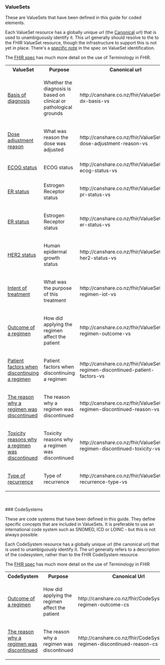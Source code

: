 ### ValueSets

These are ValueSets that have been defined in this guide for coded elements. 

Each ValueSet resource has a globally unique url (the [Canonical](http://hl7.org/fhir/references.html#canonical) url) that is used to unambiguously identify it. 
This url generally should resolve to the to the FHIR ValueSet resource, though the infrastructure 
to support this is not yet in place. There's a [specific note](http://hl7.org/fhir/valueset.html#ident) in the spec on ValueSet identification.

The [FHIR spec](http://hl7.org/fhir/terminology-module.html) has much more detail on the use of Terminology in FHIR.


<table class='table table-bordered table-condensed'>
<tr><th>ValueSet</th><th>Purpose</th><th>Canonical url</th></tr>
<tr><td width='20%'><a href='ValueSet-an-dx-basis-vs.html'>Basis of diagnosis</a></td><td><p>Whether the diagnosis is based on clinical or pathological grounds</p></td><td>http://canshare.co.nz/fhir/ValueSet/an-dx-basis-vs</td></tr>
<tr><td width='20%'><a href='ValueSet-an-dose-adjustment-reason.html'>Dose adjustment reason</a></td><td><p>What was reason the dose was adjusted</p></td><td>http://canshare.co.nz/fhir/ValueSet/an-dose-adjustment-reason-vs</td></tr>
<tr><td width='20%'><a href='ValueSet-an-ecog-status-vs.html'>ECOG status</a></td><td><p>ECOG status</p></td><td>http://canshare.co.nz/fhir/ValueSet/an-ecog-status-vs</td></tr>
<tr><td width='20%'><a href='ValueSet-pr-status-vs.html'>ER status</a></td><td><p>Estrogen Receptor status</p></td><td>http://canshare.co.nz/fhir/ValueSet/an-pr-status-vs</td></tr>
<tr><td width='20%'><a href='ValueSet-an-er-status-vs.html'>ER status</a></td><td><p>Estrogen Receptor status</p></td><td>http://canshare.co.nz/fhir/ValueSet/an-er-status-vs</td></tr>
<tr><td width='20%'><a href='ValueSet-her2-status-vs.html'>HER2 status</a></td><td><p>Human epidermal growth status</p></td><td>http://canshare.co.nz/fhir/ValueSet/an-her2-status-vs</td></tr>
<tr><td width='20%'><a href='ValueSet-an-regimen-iot-vs.html'>Intent of treatment</a></td><td><p>What was the purpose of this treatment</p></td><td>http://canshare.co.nz/fhir/ValueSet/an-regimen-iot-vs</td></tr>
<tr><td width='20%'><a href='ValueSet-an-regimen-outcome-vs.html'>Outcome of a regimen</a></td><td><p>How did applying the regimen affect the patient</p></td><td>http://canshare.co.nz/fhir/ValueSet/an-regimen-outcome-vs</td></tr>
<tr><td width='20%'><a href='ValueSet-an-regimen-discontinued-patient-factors-vs.html'>Patient factors when discontinuing a regimen</a></td><td><p>Patient factors when discontinuing a regimen</p></td><td>http://canshare.co.nz/fhir/ValueSet/an-regimen-discontinued-patient-factors-vs</td></tr>
<tr><td width='20%'><a href='ValueSet-an-regimen-discontinued-reason-vs.html'>The reason why a regimen was discontinued</a></td><td><p>The reason why a regimen was discontinued</p></td><td>http://canshare.co.nz/fhir/ValueSet/an-regimen-discontinued-reason-vs</td></tr>
<tr><td width='20%'><a href='ValueSet-an-regimen-discontinued-toxicity-vs.html'>Toxicity reasons why a regimen was discontinued</a></td><td><p>Toxicity reasons why a regimen was discontinued</p></td><td>http://canshare.co.nz/fhir/ValueSet/an-regimen-discontinued-toxicity-vs</td></tr>
<tr><td width='20%'><a href='ValueSet-recurrence-type.html'>Type of recurrence</a></td><td><p>Type of recurrence</p></td><td>http://canshare.co.nz/fhir/ValueSet/an-recurrence-type-vs</td></tr>
</table>
<br/><br/>
### CodeSystems

These are code systems that have been defined in this guide. They define specific concepts that are included in ValueSets. It is preferable to use an international code system such as SNOMED, ICD or LOINC - but this is not always possible.

Each CodeSystem resource has a globally unique url (the canonical url) that is used to unambiguously identify it. The url generally refers to a description of the codesystem, rather than to the FHIR CodeSystem resource.

The [FHIR spec](http://hl7.org/fhir/terminology-module.html) has much more detail on the use of Terminology in FHIR

<table class='table table-bordered table-condensed'>
<tr><th>CodeSystem</th><th>Purpose</th><th>Canonical Url</th></tr>
<tr><td width='20%'><a href='CodeSystem-an-regimen-outcome-cs.html'>Outcome of a regimen</a></td><td><p>How did applying the regimen affect the patient</p></td><td>http://canshare.co.nz/fhir/CodeSystem/an-regimen-outcome-cs</td></tr>
<tr><td width='20%'><a href='CodeSystem-an-regimen-discontinued-reason-cs.html'>The reason why a regimen was discontinued</a></td><td><p>The reason why a regimen was discontinued</p></td><td>http://canshare.co.nz/fhir/CodeSystem/an-regimen-discontinued-reason-cs</td></tr>
</table>